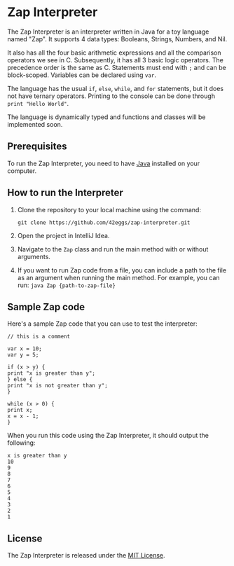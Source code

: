 # Zap Interpreter

The Zap Interpreter is an interpreter written in Java for a toy language named "Zap". 
It supports 4 data types: Booleans, Strings, Numbers, and Nil.

It also has all the four basic arithmetic expressions and all the comparison operators we see in C. 
Subsequently, it has all 3 basic logic operators. The precedence order is the same as C. Statements must end with `;` and can be block-scoped. 
Variables can be declared using `var`.

The language has the usual `if`, `else`, `while`, and `for` statements, but it does not have ternary operators. 
Printing to the console can be done through `print "Hello World"`. 

The language is dynamically typed and functions and classes will be implemented soon.

## Prerequisites

To run the Zap Interpreter, you need to have [Java](https://www.java.com/en/download/) installed on your computer.

## How to run the Interpreter

1. Clone the repository to your local machine using the command:

    `git clone https://github.com/42eggs/zap-interpreter.git`

2. Open the project in IntelliJ Idea.
3. Navigate to the `Zap` class and run the main method with or without arguments.
4. If you want to run Zap code from a file, you can include a path to the file as an argument when running the main method. 
   For example, you can run: `java Zap {path-to-zap-file}`


## Sample Zap code

Here's a sample Zap code that you can use to test the interpreter:

```
// this is a comment

var x = 10;
var y = 5;

if (x > y) {
print "x is greater than y";
} else {
print "x is not greater than y";
}

while (x > 0) {
print x;
x = x - 1;
}
```



When you run this code using the Zap Interpreter, it should output the following:

```
x is greater than y
10
9
8
7
6
5
4
3
2
1
```

## License

The Zap Interpreter is released under the [MIT License](https://opensource.org/licenses/MIT).
